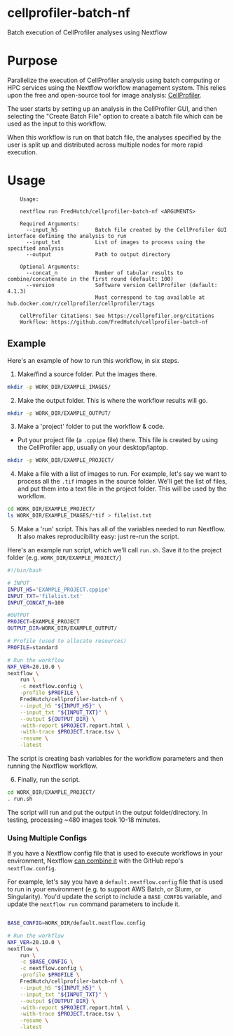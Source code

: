 # cellprofiler-batch-nf

Batch execution of CellProfiler analyses using Nextflow

# Purpose

Parallelize the execution of CellProfiler analysis using batch computing or HPC services using the Nextflow workflow management system. This relies upon the free and open-source tool for image analysis: [CellProfiler](https://cellprofiler.org/).

The user starts by setting up an analysis in the CellProfiler GUI, and then selecting the "Create Batch File" option to create a batch file which can be used as the input to this workflow.

When this workflow is run on that batch file, the analyses specified by the user is split up and distributed across multiple nodes for more rapid execution.

# Usage

```
    Usage:

    nextflow run FredHutch/cellprofiler-batch-nf <ARGUMENTS>
    
    Required Arguments:
      --input_h5            Batch file created by the CellProfiler GUI interface defining the analysis to run
      --input_txt           List of images to process using the specified analysis
      --output              Path to output directory

    Optional Arguments:
      --concat_n            Number of tabular results to combine/concatenate in the first round (default: 100)
      --version             Software version CellProfiler (default: 4.1.3)
                            Must correspond to tag available at hub.docker.com/r/cellprofiler/cellprofiler/tags

    CellProfiler Citations: See https://cellprofiler.org/citations
    Workflow: https://github.com/FredHutch/cellprofiler-batch-nf
```


## Example

Here's an example of how to run this workflow, in six steps.

1. Make/find a source folder. Put the images there.

```bash
mkdir -p WORK_DIR/EXAMPLE_IMAGES/
```

2. Make the output folder. This is where the workflow results will go.

```bash
mkdir -p WORK_DIR/EXAMPLE_OUTPUT/
```

3. Make a 'project' folder to put the workflow & code. 
  * Put your project file (a `.cppipe` file) there. This file is created by using the CellProfiler app, usually on your desktop/laptop. 

```bash
mkdir -p WORK_DIR/EXAMPLE_PROJECT/
```

4. Make a file with a list of images to run. For example, let's say we want to process all the `.tif` images in the source folder. We'll get the list of files, and put them into a text file in the project folder. This will be used by the workflow.

```bash
cd WORK_DIR/EXAMPLE_PROJECT/
ls WORK_DIR/EXAMPLE_IMAGES/*tif > filelist.txt
```

5. Make a 'run' script. This has all of the variables needed to run Nextflow. It also makes reproducibility easy: just re-run the script.

Here's an example run script, which we'll call `run.sh`. Save it to the project folder (e.g. `WORK_DIR/EXAMPLE_PROJECT/`)

```bash
#!/bin/bash

# INPUT
INPUT_H5='EXAMPLE_PROJECT.cppipe'
INPUT_TXT='filelist.txt'
INPUT_CONCAT_N=100

#OUTPUT
PROJECT=EXAMPLE_PROJECT
OUTPUT_DIR=WORK_DIR/EXAMPLE_OUTPUT/

# Profile (used to allocate resources)
PROFILE=standard

# Run the workflow
NXF_VER=20.10.0 \
nextflow \
    run \
    -c nextflow.config \
    -profile $PROFILE \
    FredHutch/cellprofiler-batch-nf \
    --input_h5 "${INPUT_H5}" \
    --input_txt "${INPUT_TXT}" \
    --output ${OUTPUT_DIR} \
    -with-report $PROJECT.report.html \
    -with-trace $PROJECT.trace.tsv \
    -resume \
    -latest

```

The script is creating bash variables for the workflow parameters and then running the Nextflow workflow.

6. Finally, run the script.

```bash
cd WORK_DIR/EXAMPLE_PROJECT/
. run.sh
```

The script will run and put the output in the output folder/directory. In testing, processing ~480 images took 10-18 minutes.



### Using Multiple Configs

If you have a Nextflow config file that is used to execute workflows in your environment, Nextflow [can combine it](https://www.nextflow.io/docs/latest/config.html) with the GitHub repo's `nextflow.config`. 

For example, let's say you have a `default.nextflow.config` file that is used to run in your environment (e.g. to support AWS Batch, or Slurm, or Singularity). You'd update the script to include a `BASE_CONFIG` variable, and update the `nextflow run` command parameters to include it.


```bash

BASE_CONFIG=WORK_DIR/default.nextflow.config

# Run the workflow
NXF_VER=20.10.0 \
nextflow \
    run \
    -c $BASE_CONFIG \
    -c nextflow.config \
    -profile $PROFILE \
    FredHutch/cellprofiler-batch-nf \
    --input_h5 "${INPUT_H5}" \
    --input_txt "${INPUT_TXT}" \
    --output ${OUTPUT_DIR} \
    -with-report $PROJECT.report.html \
    -with-trace $PROJECT.trace.tsv \
    -resume \
    -latest

```
